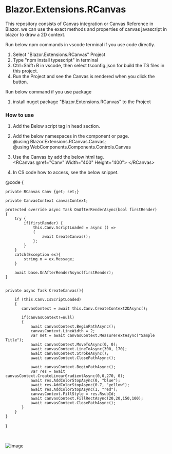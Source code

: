 # Blazor.Extensions.RCanvas
This repository consists of Canvas integration or Canvas Reference in Blazor. we can use the exact methods and properties of canvas javascript in blazor to draw a 2D context.

Run below npm commands in vscode terminal if you use code directly.
1. Select "Blazor.Extensions.RCanvas" Project
2. Type "npm install typescript" in terminal
3. Ctrl+Shift+B in vscode, then select tsconfig.json for build the TS files in this project.
4. Run the Project and see the Canvas is rendered when you click the button.

Run below command if you use package 
1. install nuget package "Blazor.Extensions.RCanvas" to the Project
   
### How to use
1. Add the Below script tag in head section.
   <br/>
      <script src="./_content/Blazor.Extensions.RCanvas/Canvas/RCanvas.razor.js" type="text\javascript"></script>      

3. Add the below namespaces in the component or page. <br/>
       @using Blazor.Extensions.RCanvas.Canvas; <br/>
       @using WebComponents.Components.Controls.Canvas

4. Use the Canvas by add the below html tag. <br/>
       <RCanvas @ref="Canv" Width="400" Height="400"> &lt;/RCanvas> <br/>       

5. In CS code how to access, see the below snippet.

        
@code {

    private RCanvas Canv {get; set;}

    private CanvasContext canvasContext;

    protected override async Task OnAfterRenderAsync(bool firstRender)
    {    
        try {
            if(firstRender) {
                this.Canv.ScriptLoaded = async () =>
                {
                    await CreateCanvas();
                };               
            }
        }
        catch(Exception ex){
            string m = ex.Message;
        }

        await base.OnAfterRenderAsync(firstRender);
    }


    private async Task CreateCanvas(){

        if (this.Canv.IsScriptLoaded)
        {        
           canvasContext = await this.Canv.CreateContext2DAsync();
   
           if(canvasContext!=null)
           {
               await canvasContext.BeginPathAsync();
               canvasContext.LineWidth = 2;
               var met = await canvasContext.MeasureTextAsync("Sample Title");
               await canvasContext.MoveToAsync(0, 0);
               await canvasContext.LineToAsync(300, 170);
               await canvasContext.StrokeAsync();
               await canvasContext.ClosePathAsync();
   
               await canvasContext.BeginPathAsync();
               var res = await canvasContext.CreateLinearGradientAsync(0,0,270, 0);
               await res.AddColorStopAsync(0, "blue");
               await res.AddColorStopAsync(0.7, "yellow");
               await res.AddColorStopAsync(1, "red");
               canvasContext.FillStyle = res.RsubId;
               await canvasContext.FillRectAsync(20,20,150,100);
               await canvasContext.ClosePathAsync();
           }
        }
    }
}

<br/>

![image](https://github.com/user-attachments/assets/6d4ade14-849a-4d17-926a-8dbd510da687)




<br/>
<br />

